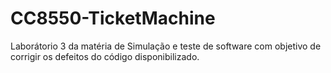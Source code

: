 # CC8550-TicketMachine

Laborátorio 3 da matéria de Simulação e teste de software com objetivo de corrigir os defeitos do código disponibilizado.
